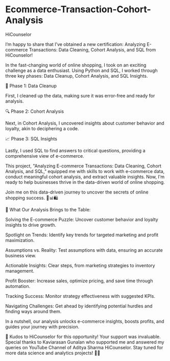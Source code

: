 # Ecommerce-Transaction-Cohort-Analysis
HiCounselor


I’m happy to share that I’ve obtained a new certification: Analyzing E-commerce Transactions: Data Cleaning, Cohort Analysis, and SQL from HiCounselor!



In the fast-changing world of online shopping, I took on an exciting challenge as a data enthusiast. Using Python and SQL, I worked through three key phases: Data Cleanup, Cohort Analysis, and SQL Insights.



🧹 Phase 1: Data Cleanup

First, I cleaned up the data, making sure it was error-free and ready for analysis.



🔍 Phase 2: Cohort Analysis

Next, in Cohort Analysis, I uncovered insights about customer behavior and loyalty, akin to deciphering a code.



📈 Phase 3: SQL Insights

Lastly, I used SQL to find answers to critical questions, providing a comprehensive view of e-commerce.



This project, "Analyzing E-commerce Transactions: Data Cleaning, Cohort Analysis, and SQL," equipped me with skills to work with e-commerce data, conduct meaningful cohort analysis, and extract valuable insights. Now, I'm ready to help businesses thrive in the data-driven world of online shopping.



Join me on this data-driven journey to uncover the secrets of online shopping success. 🚀📊🛍️



🚀 What Our Analysis Brings to the Table:

Solving the E-commerce Puzzle: Uncover customer behavior and loyalty insights to drive growth.

Spotlight on Trends: Identify key trends for targeted marketing and profit maximization.

Assumptions vs. Reality: Test assumptions with data, ensuring an accurate business view.

Actionable Insights: Clear steps, from marketing strategies to inventory management.

Profit Booster: Increase sales, optimize pricing, and save time through automation.

Tracking Success: Monitor strategy effectiveness with suggested KPIs.

Navigating Challenges: Get ahead by identifying potential hurdles and finding ways around them.



In a nutshell, our analysis unlocks e-commerce insights, boosts profits, and guides your journey with precision. 



🙏 Kudos to HiCounselor for this opportunity! Your support was invaluable. Special thanks to Kaviarasan Gunalan who supported me and answered my queries on YouTube Channel of Aditya Sharma HiCounselor. Stay tuned for more data science and analytics projects! 💼🎉